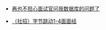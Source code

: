 - [再也不担心面试官问我数据库的问题了](https://www.nowcoder.com/discuss/408911)

+ [（社招）字节跳动1-4面面经](https://www.nowcoder.com/discuss/371511?type=2)

